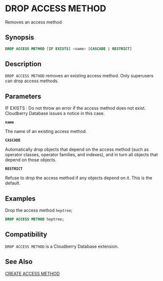 # DROP ACCESS METHOD

Removes an access method

## Synopsis

```sql
DROP ACCESS METHOD [IF EXISTS] <name> [CASCADE | RESTRICT]
```

## Description

`DROP ACCESS METHOD` removes an existing access method. Only superusers can drop access methods.

## Parameters

IF EXISTS
:   Do not throw an error if the access method does not exist. Cloudberry Database issues a notice in this case.

**`name`**

The name of an existing access method.

**`CASCADE`**

Automatically drop objects that depend on the access method (such as operator classes, operator families, and indexes), and in turn all objects that depend on those objects.

**`RESTRICT`**

Refuse to drop the access method if any objects depend on it. This is the default.

## Examples

Drop the access method `heptree`;

``` sql
DROP ACCESS METHOD heptree;
```

## Compatibility

`DROP ACCESS METHOD` is a Cloudberry Database extension.

## See Also

[CREATE ACCESS METHOD](/docs/sql-statements/sql-statement-create-access-method.md)



